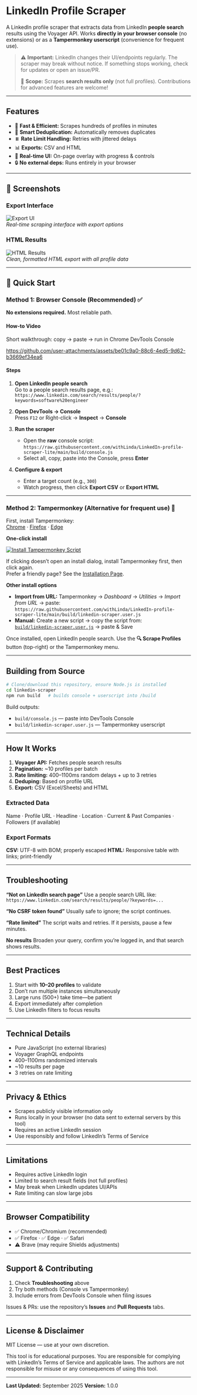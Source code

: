 # LinkedIn Profile Scraper

A LinkedIn profile scraper that extracts data from LinkedIn **people search** results using the Voyager API. Works **directly in your browser console** (no extensions) or as a **Tampermonkey userscript** (convenience for frequent use).

> ⚠️ **Important:** LinkedIn changes their UI/endpoints regularly. The scraper may break without notice. If something stops working, check for updates or open an issue/PR.
>
> 📝 **Scope:** Scrapes **search results only** (not full profiles). Contributions for advanced features are welcome!

---

## Features

- 🚀 **Fast & Efficient:** Scrapes hundreds of profiles in minutes  
- 🎯 **Smart Deduplication:** Automatically removes duplicates  
- ⏸️ **Rate Limit Handling:** Retries with jittered delays  
- 📊 **Exports:** CSV and HTML  
- 🎨 **Real-time UI:** On-page overlay with progress & controls  
- 🔒 **No external deps:** Runs entirely in your browser

---

## 📸 Screenshots

### Export Interface
![Export UI](image-for-readme/exports-UI.png)  
*Real-time scraping interface with export options*

### HTML Results
![HTML Results](image-for-readme/HTML-results.png)  
*Clean, formatted HTML export with all profile data*

---

## 🚀 Quick Start

### Method 1: Browser Console (Recommended) ✅

**No extensions required.** Most reliable path.

#### How-to Video

Short walkthrough: copy → paste → run in Chrome DevTools Console

https://github.com/user-attachments/assets/be01c9a0-88c6-4ed5-9d62-b3669ef34ea6

#### Steps

1. **Open LinkedIn people search**  
   Go to a people search results page, e.g.:  
   `https://www.linkedin.com/search/results/people/?keywords=software%20engineer`

2. **Open DevTools → Console**  
   Press `F12` or Right-click → **Inspect** → **Console**

3. **Run the scraper**  
   - Open the **raw** console script:  
     `https://raw.githubusercontent.com/withLinda/LinkedIn-profile-scraper-lite/main/build/console.js`  
   - Select all, copy, paste into the Console, press **Enter**

4. **Configure & export**  
   - Enter a target count (e.g., `300`)  
   - Watch progress, then click **Export CSV** or **Export HTML**

---

### Method 2: Tampermonkey (Alternative for frequent use) 🐒

First, install Tampermonkey:  
[Chrome](https://chrome.google.com/webstore/detail/tampermonkey/dhdgffkkebhmkfjojejmpbldmpobfkfo) ·
[Firefox](https://addons.mozilla.org/en-US/firefox/addon/tampermonkey/) ·
[Edge](https://microsoftedge.microsoft.com/addons/detail/tampermonkey/iikmkjmpaadaobahmlepeloendndfphd)

**One-click install**

<a href="https://raw.githubusercontent.com/withLinda/LinkedIn-profile-scraper-lite/main/build/linkedin-scraper.user.js">
  <img src="https://img.shields.io/badge/Install-Tampermonkey_Script-green?style=for-the-badge&logo=tampermonkey" alt="Install Tampermonkey Script">
</a>

If clicking doesn’t open an install dialog, install Tampermonkey first, then click again.  
Prefer a friendly page? See the [Installation Page](https://withlinda.github.io/LinkedIn-profile-scraper-lite/install.html).

**Other install options**
- **Import from URL:** Tampermonkey → *Dashboard* → *Utilities* → *Import from URL* → paste:  
  `https://raw.githubusercontent.com/withLinda/LinkedIn-profile-scraper-lite/main/build/linkedin-scraper.user.js`
- **Manual:** Create a new script → copy the script from:  
  [`build/linkedin-scraper.user.js`](https://github.com/withLinda/LinkedIn-profile-scraper-lite/blob/main/build/linkedin-scraper.user.js) → paste & Save

Once installed, open LinkedIn people search. Use the **🔍 Scrape Profiles** button (top-right) or the Tampermonkey menu.

---

## Building from Source

```bash
# Clone/download this repository, ensure Node.js is installed
cd linkedin-scraper
npm run build   # builds console + userscript into /build
```

Build outputs:

* `build/console.js` — paste into DevTools Console
* `build/linkedin-scraper.user.js` — Tampermonkey userscript

---

## How It Works

1. **Voyager API:** Fetches people search results
2. **Pagination:** \~10 profiles per batch
3. **Rate limiting:** 400–1100ms random delays + up to 3 retries
4. **Deduping:** Based on profile URL
5. **Export:** CSV (Excel/Sheets) and HTML

### Extracted Data

Name · Profile URL · Headline · Location · Current & Past Companies · Followers (if available)

### Export Formats

**CSV:** UTF-8 with BOM; properly escaped
**HTML:** Responsive table with links; print-friendly

---

## Troubleshooting

**“Not on LinkedIn search page”**
Use a people search URL like:
`https://www.linkedin.com/search/results/people/?keywords=...`

**“No CSRF token found”**
Usually safe to ignore; the script continues.

**“Rate limited”**
The script waits and retries. If it persists, pause a few minutes.

**No results**
Broaden your query, confirm you’re logged in, and that search shows results.

---

## Best Practices

1. Start with **10–20 profiles** to validate
2. Don’t run multiple instances simultaneously
3. Large runs (500+) take time—be patient
4. Export immediately after completion
5. Use LinkedIn filters to focus results

---

## Technical Details

* Pure JavaScript (no external libraries)
* Voyager GraphQL endpoints
* 400–1100ms randomized intervals
* \~10 results per page
* 3 retries on rate limiting

---

## Privacy & Ethics

* Scrapes publicly visible information only
* Runs locally in your browser (no data sent to external servers by this tool)
* Requires an active LinkedIn session
* Use responsibly and follow LinkedIn’s Terms of Service

---

## Limitations

* Requires active LinkedIn login
* Limited to search result fields (not full profiles)
* May break when LinkedIn updates UI/APIs
* Rate limiting can slow large jobs

---

## Browser Compatibility

* ✅ Chrome/Chromium (recommended)
* ✅ Firefox · ✅ Edge · ✅ Safari
* ⚠️ Brave (may require Shields adjustments)

---

## Support & Contributing

1. Check **Troubleshooting** above
2. Try both methods (Console vs Tampermonkey)
3. Include errors from DevTools Console when filing issues

Issues & PRs: use the repository’s **Issues** and **Pull Requests** tabs.

---

## License & Disclaimer

MIT License — use at your own discretion.

This tool is for educational purposes. You are responsible for complying with LinkedIn’s Terms of Service and applicable laws. The authors are not responsible for misuse or any consequences of using this tool.

---

**Last Updated:** September 2025
**Version:** 1.0.0
